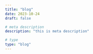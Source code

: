 ```yaml
---
title: "blog"
date: 2023-10-24
draft: false

# meta description
description: "this is meta description"

# type
type: "blog"
---
```

